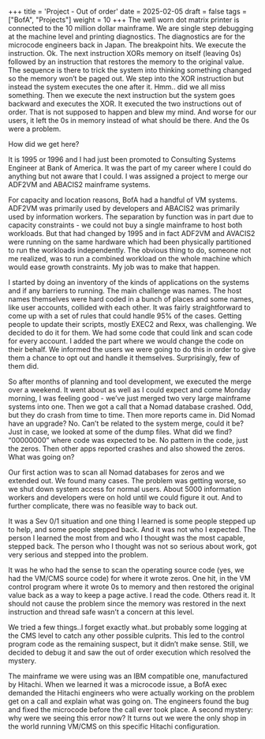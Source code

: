 +++
title = 'Project - Out of order'
date = 2025-02-05
draft = false
tags = ["BofA", "Projects"]
weight = 10
+++
The well worn dot matrix printer is connected to the 10 million dollar mainframe. We are single step debugging at the machine level and printing diagnostics. The diagnostics are for the microcode engineers back in Japan. The breakpoint hits. We execute the instruction. Ok. The next instruction XORs memory on itself (leaving 0s) followed by an instruction that restores the memory to the original value. The sequence is there to trick the system into thinking something changed so the memory won’t be paged out. We step into the XOR instruction but instead the system executes the one after it. Hmm.. did we all miss something. Then we execute the next instruction but the system goes backward and executes the XOR. It executed the two instructions out of order. That is not supposed to happen and blew my mind. And worse for our users, it left the 0s in memory instead of what should be there. And the 0s were a problem.

How did we get here?

It is 1995 or 1996 and I had just been promoted to Consulting Systems Engineer at Bank of America. It was the part of my career where I could do anything but not aware that I could. I was assigned a project to merge our ADF2VM and ABACIS2 mainframe systems. 

For capacity and location reasons, BofA had a handful of VM systems. ADF2VM was primarily used by developers and ABACIS2 was primarily used by information workers. The separation by function was in part due to capacity constraints \- we could not buy a single mainframe to host both workloads. But that had changed by 1995 and in fact ADF2VM and AVACIS2 were running on the same hardware which had been physically partitioned to run the workloads independently. The obvious thing to do, someone not me realized, was to run a combined workload on the whole machine which would ease growth constraints. My job was to make that happen. 

I started by doing an inventory of the kinds of applications on the systems and if any barriers to running. The main challenge was names. The host names themselves were hard coded in a bunch of places and some names, like user accounts, collided with each other. It was fairly straightforward to come up with a set of rules that could handle 95% of the cases. Getting people to update their scripts, mostly EXEC2 and Rexx, was challenging. We decided to do it for them. We had some code that could link and scan code for every account. I added the part where we would change the code on their behalf. We informed the users we were going to do this in order to give them a chance to opt out and handle it themselves. Surprisingly, few of them did. 

So after months of planning and tool development, we executed the merge over a weekend. It went about as well as I could expect and come Monday morning, I was feeling good \- we’ve just merged two very large mainframe systems into one. Then we got a call that a Nomad database crashed. Odd, but they do crash from time to time. Then more reports came in. Did Nomad have an upgrade? No. Can’t be related to the system merge, could it be? Just in case, we looked at some of the dump files. What did we find? “00000000” where code was expected to be. No pattern in the code, just the zeros. Then other apps reported crashes and also showed the zeros. What was going on?

Our first action was to scan all Nomad databases for zeros and we extended out. We found many cases. The problem was getting worse, so we shut down system access for normal users. About 5000 information workers and developers were on hold until we could figure it out. And to further complicate, there was no feasible way to back out. 

It was a Sev 0/1 situation and one thing I learned is some people stepped up to help, and some people stepped back. And it was not who I expected. The person I learned the most from and who I thought was the most capable, stepped back. The person who I thought was not so serious about work, got very serious and stepped into the problem. 

It was he who had the sense to scan the operating source code (yes, we had the VM/CMS source code) for where it wrote zeros. One hit, in the VM control program where it wrote 0s to memory and then restored the original value back as a way to keep a page active. I read the code. Others read it. It should not cause the problem since the memory was restored in the next instruction and thread safe wasn’t a concern at this level. 

We tried a few things..I forget exactly what..but probably some logging at the CMS level to catch any other possible culprits. This led to the control program code as the remaining suspect, but it didn’t make sense. Still, we decided to debug it and saw the out of order execution which resolved the mystery. 

The mainframe we were using was an IBM compatible one, manufactured by Hitachi. When we learned it was a microcode issue, a BofA exec demanded the Hitachi engineers who were actually working on the problem get on a call and explain what was going on. The engineers found the bug and fixed the microcode before the call ever took place. A second mystery: why were we seeing this error now? It turns out we were the only shop in the world running VM/CMS on this specific Hitachi configuration. 

